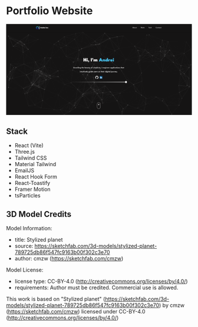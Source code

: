 # Portfolio Website

<img src="public/app-demo/overview.png" alt="overview">

## Stack
- React (Vite)
- Three.js
- Tailwind CSS
- Material Tailwind
- EmailJS
- React Hook Form
- React-Toastify
- Framer Motion
- tsParticles

## 3D Model Credits
Model Information:
* title:	Stylized planet
* source:	https://sketchfab.com/3d-models/stylized-planet-789725db86f547fc9163b00f302c3e70
* author:	cmzw (https://sketchfab.com/cmzw)

Model License:
* license type:	CC-BY-4.0 (http://creativecommons.org/licenses/by/4.0/)
* requirements:	Author must be credited. Commercial use is allowed.

This work is based on "Stylized planet" (https://sketchfab.com/3d-models/stylized-planet-789725db86f547fc9163b00f302c3e70) by cmzw (https://sketchfab.com/cmzw) licensed under CC-BY-4.0 (http://creativecommons.org/licenses/by/4.0/)

